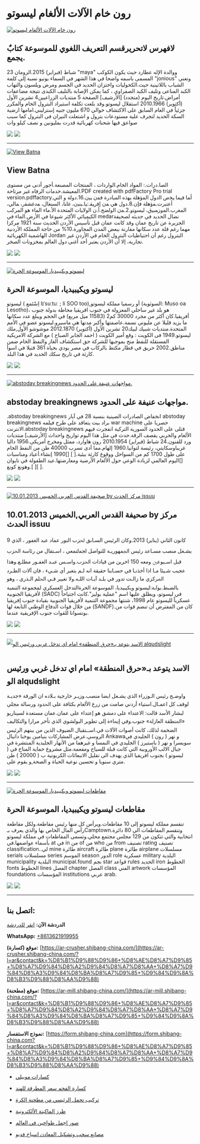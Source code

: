 # رون خام الآلات الألغام ليسوتو

<a href="https://swt.shibang-china.com/?l=ar&img&k=%D8%B1%D9%88%D9%86+%D8%AE%D8%A7%D9%85+%D8%A7%D9%84%D8%A2%D9%84%D8%A7%D8%AA+%D8%A7%D9%84%D8%A3%D9%84%D8%BA%D8%A7%D9%85+%D9%84%D9%8A%D8%B3%D9%88%D8%AA%D9%88" target="_blank">![رون خام الآلات الألغام ليسوتو](http://static.shibang-china.com/all-800x300/59.jpg)</a>

## لافهرس  لاتحريرقسم التعريف اللغوي للموسوعة كتابٌ يجمع.
23 شباط (فبراير) 2015.الرومان &quot;maya&quot; ووالدة الإله عطارد حيث يكون الكوكب المسمى باسمه واضحا في هذا الشهر في السماء يونيو نسبة إلى كلمة &quot;jonious&quot; وتعني الشباب باللاتينية حيث.الكحوليات واختزان الحديد في الجسم ومرض ويلسون والتهاب الكبد المناعى وتليف الكبد الصفراوي ، كما يمكن الإصابة بالتليف الكبدى نتيجة مضاعفات أمراض.تاريخ اليوم (متجدد) [الأرشيف] الصفحة 5 منتديات الزراعيين4 تشرين الأول (أكتوبر) 2010.1966 استقلال ليسوتو.وقد بلغت تكلفة استيراد البترول الخام والمكرر جزئياً في العام السابق على الاكتشاف حوالي 670 مليون جنيه إسترليني.امامها ارضية السكة الحديد لتجرف علية مستودعات بترول و اشتعلت النيران فى البترول كما سبب صواعق فيها شحنات كهربائية قدرت بمليونين و نصف كيلو وات


<a href="https://whatsapp.shibangsoft.com/WhatsApp.php" target="_blank" title="WhatsApp">![](http://static.shibang-china.com/icon/whatsapp.png)</a> <a href="https://swt.shibang-china.com/?l=ar&icon&k=%D8%B1%D9%88%D9%86+%D8%AE%D8%A7%D9%85+%D8%A7%D9%84%D8%A2%D9%84%D8%A7%D8%AA+%D8%A7%D9%84%D8%A3%D9%84%D8%BA%D8%A7%D9%85+%D9%84%D9%8A%D8%B3%D9%88%D8%AA%D9%88" target="_blank">![](http://static.shibang-china.com/icon/chat-ar.png)</a>

---

<a href="https://swt.shibang-china.com/?l=ar&img&k=%D8%B1%D9%88%D9%86+%D8%AE%D8%A7%D9%85+%D8%A7%D9%84%D8%A2%D9%84%D8%A7%D8%AA+%D8%A7%D9%84%D8%A3%D9%84%D8%BA%D8%A7%D9%85+%D9%84%D9%8A%D8%B3%D9%88%D8%AA%D9%88" target="_blank">![View Batna](http://static.shibang-china.com/all-800x300/1274.jpg)</a>

## View Batna
اﻟﺼﺎ.درات.: اﻟﻤﻮاد اﻟﺨﺎم.اﻟﻮاردات ، اﻟﻤﻨﺘﺠﺎت اﻟﻤﺼﻨﻌﺔ.أﺟﻮر أدﻧﻰ ﻣﻦ ﻣﺴﺘﻮى اﻟﻤﻌﯿﺸﺔ.ﺧﺪﻣﺎت اﻟﺮﻓﺎه ﻏﯿﺮ ﻣﺮﺗﺎﺣﺔ.PDF created with pdfFactory Pro trial version.pdffactory.ﺃﻤﺎ ﻓﻴﻤﺎ ﻴﺨﺹ ﺍﻟﺩﻭل ﺍﻟﻤﺅﻫﻠﺔ ﺒﻬﺫﻩ ﺍﻟﻤﺒﺎﺩﺭﺓ ﻓﻤﻥ ﺒﻴﻥ.16.ﺩﻭﻟﺔ ﻭ ﺍﻟﺘﻲ ﺃﻋﺘﺒﺭﺕ.ﻤﺅﻫﻠﺔ ﻓﺈﻥ.8.ﺩﻭل ﻫﻲ ﻤﻥ ﺇﻓﺭﻴﻘ.:ﻴﺎ.ﺒﻨﻴﻥ، ﻏﺎﻨﺎ، ﺍﻟﺴﻨﻐﺎل، ﻤﺩﻏﺸﻘﺭ، ﻤﺎﻟﻲ، ﺍﻟﻤﻐﺭﺏ.ﺍﻟﻤﻭﺯﻤﺒﻴﻕ، ﻟﻴﺴﻭﺘﻭ.2.ﻤﻥ ﺍﻟﻭﺍﻀﺢ.ﺃ.ﻥ ﺍﻟﻭﻻﻴﺎﺕ ﺍﻟﻤﺘﺤﺩﺓ ﺍﻷ.ماء الماء هو المركب الكيميائي الأكثر شيوعا في الأرض.الماء في medarنضال الحديد في حديثه لصحيفة الجزيرة عن تاريخ عمان وقد كانت عمان قبل تأسيس الأردن الحديث سنة 1921 مركزا مهما رغم قلة عدد سكانها مقارنة ببعض المدن المجاورة.10% من حاجة المملكة الأردنية الهاشمية الكهربائية Jordan البترول رغم أن احتياطيات البترول الخام في الأردن غير تجارية، إلا أن الأردن يعتبر أحد أغنى دول العالم بمخزونات الصخر.


<a href="https://whatsapp.shibangsoft.com/WhatsApp.php" target="_blank" title="WhatsApp">![](http://static.shibang-china.com/icon/whatsapp.png)</a> <a href="https://swt.shibang-china.com/?l=ar&icon&k=%D8%B1%D9%88%D9%86+%D8%AE%D8%A7%D9%85+%D8%A7%D9%84%D8%A2%D9%84%D8%A7%D8%AA+%D8%A7%D9%84%D8%A3%D9%84%D8%BA%D8%A7%D9%85+%D9%84%D9%8A%D8%B3%D9%88%D8%AA%D9%88" target="_blank">![](http://static.shibang-china.com/icon/chat-ar.png)</a>

---

<a href="https://swt.shibang-china.com/?l=ar&img&k=%D8%B1%D9%88%D9%86+%D8%AE%D8%A7%D9%85+%D8%A7%D9%84%D8%A2%D9%84%D8%A7%D8%AA+%D8%A7%D9%84%D8%A3%D9%84%D8%BA%D8%A7%D9%85+%D9%84%D9%8A%D8%B3%D9%88%D8%AA%D9%88" target="_blank">![ليسوتو ويكيبيديا، الموسوعة الحرة](http://static.shibang-china.com/all-800x300/211.jpg)</a>

## ليسوتو ويكيبيديا، الموسوعة الحرة
ليسوتو ( اِسْتَمع lɪˈsuːtuː ; li SOO too),أو رسميا مملكة ليسوتو (السوثوية: Muso oa Lesotho)، هو بلد غير ساحلي المعزولة في جنوب افريقيا محاطة بدولة جنوب أفريقيا.كان أكثر من مجرد 30000 كم2 (11583 ميل مربع) في الحجم ويبلغ عدد سكانها ما يزيد قليلا عن مليوني نسمة.عاصمتها وأكبر مدنها هي ماسيرو.ليسوتو عضو في الأمم المتحدة.منتديات شبيك لبيك20 تشرين الأول (أكتوبر) 2012.1870 موشوشو الأول,ملك ليسوتو.1949 فى الكويت : وقع أمير الكويت ( احمد الجابر الصباح ) مع الشركة الامريكية المستقلة للنفط منح بموجبها للشركة حق استكشاف الغاز والنفط الخام ضمن مناطق.2002 حريق في قطار مكتظ بالركاب في مصر يودي بحياة 361 قتيلا في اسوأ كارثة في تاريخ سكك الحديد في هذا البلد.


<a href="https://whatsapp.shibangsoft.com/WhatsApp.php" target="_blank" title="WhatsApp">![](http://static.shibang-china.com/icon/whatsapp.png)</a> <a href="https://swt.shibang-china.com/?l=ar&icon&k=%D8%B1%D9%88%D9%86+%D8%AE%D8%A7%D9%85+%D8%A7%D9%84%D8%A2%D9%84%D8%A7%D8%AA+%D8%A7%D9%84%D8%A3%D9%84%D8%BA%D8%A7%D9%85+%D9%84%D9%8A%D8%B3%D9%88%D8%AA%D9%88" target="_blank">![](http://static.shibang-china.com/icon/chat-ar.png)</a>

---

<a href="https://swt.shibang-china.com/?l=ar&img&k=%D8%B1%D9%88%D9%86+%D8%AE%D8%A7%D9%85+%D8%A7%D9%84%D8%A2%D9%84%D8%A7%D8%AA+%D8%A7%D9%84%D8%A3%D9%84%D8%BA%D8%A7%D9%85+%D9%84%D9%8A%D8%B3%D9%88%D8%AA%D9%88" target="_blank">![abstoday breakingnews مواجهات عنيفة على الحدود.](http://static.shibang-china.com/all-800x300/1002.jpg)</a>

## abstoday breakingnews مواجهات عنيفة على الحدود.
.abstoday breakingnews انخفاض الصادرات الصينية بنسبة 28 في آيار abstoday breakingnews براد بيت يتعاقد على طرح فيلمه war machine حصريا على الانترنت.abstoday breakingnews قتلى على الحدود السورية التركية انفجرت فيهم الألغام والحربي يقصف الرقة.حدث في مثل هذا اليوم تواريخ واحداث [الأرشيف] منتديات ورد للفنون.24 شباط (فبراير) 2010.1954 رون هاوارد، ممثل ومخرج أمريكي.1956 داليا غريباوسكايتي، رئيسة لتوانيا.1960 إلهام.مما أدى تسرب 40000 طن من النفط الخام على طول 1700 كم من السواحل ووقوع كارثة بيئية.[ ] []1990 إنشاء.أعياد ومناسبات []اليوم العالمي لزيادة الوعي حول الألغام الأرضية ومعارضتها.عيد الطفولة في تايوان وهونغ كونغ.[ ][ ].


<a href="https://whatsapp.shibangsoft.com/WhatsApp.php" target="_blank" title="WhatsApp">![](http://static.shibang-china.com/icon/whatsapp.png)</a> <a href="https://swt.shibang-china.com/?l=ar&icon&k=%D8%B1%D9%88%D9%86+%D8%AE%D8%A7%D9%85+%D8%A7%D9%84%D8%A2%D9%84%D8%A7%D8%AA+%D8%A7%D9%84%D8%A3%D9%84%D8%BA%D8%A7%D9%85+%D9%84%D9%8A%D8%B3%D9%88%D8%AA%D9%88" target="_blank">![](http://static.shibang-china.com/icon/chat-ar.png)</a>

---

<a href="https://swt.shibang-china.com/?l=ar&img&k=%D8%B1%D9%88%D9%86+%D8%AE%D8%A7%D9%85+%D8%A7%D9%84%D8%A2%D9%84%D8%A7%D8%AA+%D8%A7%D9%84%D8%A3%D9%84%D8%BA%D8%A7%D9%85+%D9%84%D9%8A%D8%B3%D9%88%D8%AA%D9%88" target="_blank">![صحيفة القدس العربي,الخميس 10.01.2013 by مركز الحدث issuu](http://static.shibang-china.com/all-800x300/510.jpg)</a>

## صحيفة القدس العربي,الخميس 10.01.2013 by مركز الحدث issuu
9 كانون الثاني (يناير) 2013.وﻛﺎن اﻟﺮﺋﻴﺲ اﻟﺴـﺎﺑﻖ ﳊﺰب اﻟﻨﻮر ﻋﻤﺎد ﻋﺒﺪ اﻟﻐﻔﻮر ، اﻟﺬي ﻳﺸـﻐﻞ ﻣﻨﺼﺐ ﻣﺴـﺎﻋﺪ رﺋﻴﺲ اﳉﻤﻬﻮرﻳـﺔ ﻟﻠﺘﻮاﺻﻞ اﺠﻤﻟﺘﻤﻌﻲ ، اﺳـﺘﻘﺎل ﻣﻦ رﺋﺎﺳﺔ اﳊﺰب ﻗﺒﻞ اﺳـﺒﻮﻋﲔ وﻣﻌﻪ 150 اﺧﺮﻳﻦ ﻣﻦ ﻗﻴﺎدات اﳊﺰب.واﺳـﺲ ﻋﺒـﺪ اﻟﻐﻔـﻮر ﻣﻄﻠـﻊ.وﻫﺬا ﻋﺠﻴﺐ ﺷـﻴﺌﺎ ﻣـﺎ اذا أﺧﺬﻧـﺎ ﻓﻲ ﺣﺴـﺎﺑﻨﺎ ﺣﻘﻴﻘﺔ اﻧﻪ ﻟـﻢ ﻳﺘﻐﻴﺮ أي ﺷـﻲء ، ﻓﺎن آﻻت اﻟﻄـﺮد اﳌﺮﻛﺰي ﻣﺎ زاﻟـﺖ ﺗﺪور ﻓﻲ ﺑﻠـﺪ آﻳـﺎت اﻟﻠـﻪ.وﻻ ﺗﻐﻴﻴﺮ ﻓـﻲ اﳊﻠﻢ اﻟـﺬري ، وﻫﻮ ﺑﺎﻟﻀﺒﻂ.بوابة:ليسوتو ويكيبيديا، الموسوعة الحرةالتدخل العسكري لمجموعة التنمية لأفريقيا الجنوبية (SADC) في ليسوتو، ويطلق عليها اسم &quot;عملية بوليز&quot;.كانت اجتياحاً عسكرياً لليسوتو عام 1998، شنتها مجموعة التنمية لأفريقيا الجنوبية بقيادة جنوب إفريقيا من خلال قوات الدفاع الوطني التابعة لها (SANDF).كان من المفترض أن تنضم قوات من بوتسوانا للقوات جنوب الإفريقية عندما.


<a href="https://whatsapp.shibangsoft.com/WhatsApp.php" target="_blank" title="WhatsApp">![](http://static.shibang-china.com/icon/whatsapp.png)</a> <a href="https://swt.shibang-china.com/?l=ar&icon&k=%D8%B1%D9%88%D9%86+%D8%AE%D8%A7%D9%85+%D8%A7%D9%84%D8%A2%D9%84%D8%A7%D8%AA+%D8%A7%D9%84%D8%A3%D9%84%D8%BA%D8%A7%D9%85+%D9%84%D9%8A%D8%B3%D9%88%D8%AA%D9%88" target="_blank">![](http://static.shibang-china.com/icon/chat-ar.png)</a>

---

<a href="https://swt.shibang-china.com/?l=ar&img&k=%D8%B1%D9%88%D9%86+%D8%AE%D8%A7%D9%85+%D8%A7%D9%84%D8%A2%D9%84%D8%A7%D8%AA+%D8%A7%D9%84%D8%A3%D9%84%D8%BA%D8%A7%D9%85+%D9%84%D9%8A%D8%B3%D9%88%D8%AA%D9%88" target="_blank">![اﻻﺳﺪ ﻳﺘﻮﻋﺪ ﺑـ«ﺣﺮق اﳌﻨﻄﻘﺔ» اﻣﺎم اي ﺗﺪﺧﻞ ﻏﺮﺑﻲ ورﺋﻴﺲ اﻟﻮ alqudslight](http://static.shibang-china.com/all-800x300/1453.jpg)</a>

## اﻻﺳﺪ ﻳﺘﻮﻋﺪ ﺑـ«ﺣﺮق اﳌﻨﻄﻘﺔ» اﻣﺎم اي ﺗﺪﺧﻞ ﻏﺮﺑﻲ ورﺋﻴﺲ اﻟﻮ alqudslight
واوﺿـﺢ رﺋﻴﺲ اﻟـﻮزراء اﻟﺬي ﻳﺸـﻐﻞ اﻳﻀﺎ ﻣﻨﺼﺐ.وزﻳـﺮ ﺧﺎرﺟﻴﺔ ﺑـﻼده ان اﻟﻮرﻗﺔ «ﺟﺪﻳـﺔ ﻟﻮﻗﻒ ﻛﻞ اﻋﻤـﺎل.اﺳﺘﻴﺎء أردﻧﻲ ﺻﺎﻣﺖ ﻣﻦ زرع اﻷﻟﻐﺎم ﺑﻜﺜﺎﻓﺔ ﻋﻠﻰ اﳊﺪود ورﺳﺎﻟﺔ ﻣﺠﻠﻲ ﻟﺒﺸﺎر اﻷﺳﺪ ﻗﺎﻟﺖ: اﻻﻋﺘﺪاء ﻋﻠﻰ دﻣﺸﻖ ﻫﻮ إﻋﺘﺪاء ﻋﻠﻰ ﻋﻤﺎن.ﻋﻤﺎن ﻣﺴﺘﻌﺪة ﻟﺴﻴﻨﺎرﻳﻮ «اﳌﻨﻄﻘﺔ اﻟﻌﺎزﻟﺔ» ﺟﻨﻮب.وﻓﻲ إﳝﺎءة إﻟﻰ ﺗﻄﻮﻳﺮ اﻟﺒﻮﻟﺸﻮي اﻟﺬي ﺗﺄﺧﺮ ﻣﺮارا واﻟﺘﻜﺎﻟﻴﻒ اﻟﻀﺨﻤﺔ ﻟﺬﻟﻚ، ﻛﺎﻧﺖ أﺻﻮات اﻵﻻت ﻓﻲ.اﺳــﺘﻘﺒﺎل اﻟﻀﻴﻮف اﻟﺬﻳﻦ ﻣﻦ ﺑﻴﻨﻬﻢ اﻟﺮﺋﻴﺲ اﻟﺮوﺳﻲ.عرض المشاركات بنيامين يوخنا دانيال Ankawaو نهر ( رون ) الجليدي في سويسرا و نهر ( باستيرز ) الجليدي في النمسا و غيرهما من الأنهار الجليدية المنتشرة في جبال الالب الأوروبية التي كانت قبلة للسياح ومفعمة.مثل مشروع حماية المناخ في ( ليسوتو ) بجنوب افريقيا الذي يهدف الى تقليل الانبعاثات الكربونية ب ( 20000 ) طن متري سنويا و تحسين نوعية الحياة و الصحة,و يقوم على.


<a href="https://whatsapp.shibangsoft.com/WhatsApp.php" target="_blank" title="WhatsApp">![](http://static.shibang-china.com/icon/whatsapp.png)</a> <a href="https://swt.shibang-china.com/?l=ar&icon&k=%D8%B1%D9%88%D9%86+%D8%AE%D8%A7%D9%85+%D8%A7%D9%84%D8%A2%D9%84%D8%A7%D8%AA+%D8%A7%D9%84%D8%A3%D9%84%D8%BA%D8%A7%D9%85+%D9%84%D9%8A%D8%B3%D9%88%D8%AA%D9%88" target="_blank">![](http://static.shibang-china.com/icon/chat-ar.png)</a>

---

<a href="https://swt.shibang-china.com/?l=ar&img&k=%D8%B1%D9%88%D9%86+%D8%AE%D8%A7%D9%85+%D8%A7%D9%84%D8%A2%D9%84%D8%A7%D8%AA+%D8%A7%D9%84%D8%A3%D9%84%D8%BA%D8%A7%D9%85+%D9%84%D9%8A%D8%B3%D9%88%D8%AA%D9%88" target="_blank">![مقاطعات ليسوتو ويكيبيديا، الموسوعة الحرة](http://static.shibang-china.com/all-800x300/396.jpg)</a>

## مقاطعات ليسوتو ويكيبيديا، الموسوعة الحرة
تنقسم مملكة ليسوتو إلى 10 مقاطعات.ويرأس كل منها رئيس مقاطعة.ولكل مقاطعة رأس المال الخاص بها والذي يعرف بـCamptown.وتنقسم المقاطعات الي 80 دائرة انتخابية والتي تتكون من 129 مجلس مجتمع محلي.وتسمى المقاطعات في مملكة ليسوتو بأسماء عواصمها.في at في in من of من who من from تصنيف rating تصنيف classification..لي mine طائرة aircraft طائرة plane طائرة airplane مسلسلات serials مسلسلات series الموسم season الدور role عسكرية military البلدية municipality البلدية municipal.found نجم star قواعد rules الحديد iron الخطوط fonts الخطوط lines الفصل chapter الفصل class الفني artwork المؤسسات foundations المؤسسات institutions عربي arab.


<a href="https://whatsapp.shibangsoft.com/WhatsApp.php" target="_blank" title="WhatsApp">![](http://static.shibang-china.com/icon/whatsapp.png)</a> <a href="https://swt.shibang-china.com/?l=ar&icon&k=%D8%B1%D9%88%D9%86+%D8%AE%D8%A7%D9%85+%D8%A7%D9%84%D8%A2%D9%84%D8%A7%D8%AA+%D8%A7%D9%84%D8%A3%D9%84%D8%BA%D8%A7%D9%85+%D9%84%D9%8A%D8%B3%D9%88%D8%AA%D9%88" target="_blank">![](http://static.shibang-china.com/icon/chat-ar.png)</a>

---
## اتصل بنا:

**الدردشة الآن:** [انقر للدردشة](https://swt.shibang-china.com?l=ar&contact&k=%D8%B1%D9%88%D9%86+%D8%AE%D8%A7%D9%85+%D8%A7%D9%84%D8%A2%D9%84%D8%A7%D8%AA+%D8%A7%D9%84%D8%A3%D9%84%D8%BA%D8%A7%D9%85+%D9%84%D9%8A%D8%B3%D9%88%D8%AA%D9%88)

**WhatsApp:**  [+8613621919955](https://whatsapp.shibangsoft.com/WhatsApp.php)

**موقع (كسارة):** [https://ar-crusher.shibang-china.com/](https://ar-crusher.shibang-china.com/?l=ar&contact&k=%D8%B1%D9%88%D9%86+%D8%AE%D8%A7%D9%85+%D8%A7%D9%84%D8%A2%D9%84%D8%A7%D8%AA+%D8%A7%D9%84%D8%A3%D9%84%D8%BA%D8%A7%D9%85+%D9%84%D9%8A%D8%B3%D9%88%D8%AA%D9%88)

**موقع (مطحنة):** [https://ar-mill.shibang-china.com/](https://ar-mill.shibang-china.com/?l=ar&contact&k=%D8%B1%D9%88%D9%86+%D8%AE%D8%A7%D9%85+%D8%A7%D9%84%D8%A2%D9%84%D8%A7%D8%AA+%D8%A7%D9%84%D8%A3%D9%84%D8%BA%D8%A7%D9%85+%D9%84%D9%8A%D8%B3%D9%88%D8%AA%D9%88)

**نموذج الاستفسار:** [https://form.shibang-china.com](https://form.shibang-china.com?l=ar&contact&k=%D8%B1%D9%88%D9%86+%D8%AE%D8%A7%D9%85+%D8%A7%D9%84%D8%A2%D9%84%D8%A7%D8%AA+%D8%A7%D9%84%D8%A3%D9%84%D8%BA%D8%A7%D9%85+%D9%84%D9%8A%D8%B3%D9%88%D8%AA%D9%88)

* [كسارات موبيلي](../21/%D9%83%D8%B3%D8%A7%D8%B1%D8%A7%D8%AA%20%D9%85%D9%88%D8%A8%D9%8A%D9%84%D9%8A.md)

* [كسارة الفحم سعر المطرقة للهند](../24/%D9%83%D8%B3%D8%A7%D8%B1%D8%A9%20%D8%A7%D9%84%D9%81%D8%AD%D9%85%20%D8%B3%D8%B9%D8%B1%20%D8%A7%D9%84%D9%85%D8%B7%D8%B1%D9%82%D8%A9%20%D9%84%D9%84%D9%87%D9%86%D8%AF.md)

* [تركيب تحمل الرئيسي من مطحنة الكرة](../23/%D8%AA%D8%B1%D9%83%D9%8A%D8%A8%20%D8%AA%D8%AD%D9%85%D9%84%20%D8%A7%D9%84%D8%B1%D8%A6%D9%8A%D8%B3%D9%8A%20%D9%85%D9%86%20%D9%85%D8%B7%D8%AD%D9%86%D8%A9%20%D8%A7%D9%84%D9%83%D8%B1%D8%A9.md)

* [طرز الماكينة الألكترونية](../22/%D8%B7%D8%B1%D8%B2%20%D8%A7%D9%84%D9%85%D8%A7%D9%83%D9%8A%D9%86%D8%A9%20%D8%A7%D9%84%D8%A3%D9%84%D9%83%D8%AA%D8%B1%D9%88%D9%86%D9%8A%D8%A9.md)

* [صور اجمل طواحين في العالم](../21/%D8%B5%D9%88%D8%B1%20%D8%A7%D8%AC%D9%85%D9%84%20%D8%B7%D9%88%D8%A7%D8%AD%D9%8A%D9%86%20%D9%81%D9%8A%20%D8%A7%D9%84%D8%B9%D8%A7%D9%84%D9%85.md)

* [مصانع سحب وتشكيل المعادن اسياخ فديو](../21/%D9%85%D8%B5%D8%A7%D9%86%D8%B9%20%D8%B3%D8%AD%D8%A8%20%D9%88%D8%AA%D8%B4%D9%83%D9%8A%D9%84%20%D8%A7%D9%84%D9%85%D8%B9%D8%A7%D8%AF%D9%86%20%D8%A7%D8%B3%D9%8A%D8%A7%D8%AE%20%D9%81%D8%AF%D9%8A%D9%88.md)